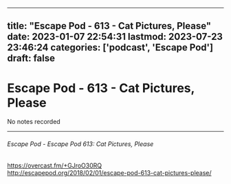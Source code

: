 
---
title: "Escape Pod - 613 - Cat Pictures, Please"
date: 2023-01-07 22:54:31
lastmod: 2023-07-23 23:46:24
categories: ['podcast', 'Escape Pod']
draft: false
---


# Escape Pod - 613 - Cat Pictures, Please

No notes recorded

- - -
###### Escape Pod - Escape Pod 613: Cat Pictures, Please

https://overcast.fm/+GJroO30RQ  
http://escapepod.org/2018/02/01/escape-pod-613-cat-pictures-please/

<!-- #public #podcast #Escape Pod# -->

<!-- {BearID:DCB0E852-CC7A-4758-AAEC-446C2176EDCB-28016-00002D97D3CE19B4} -->
